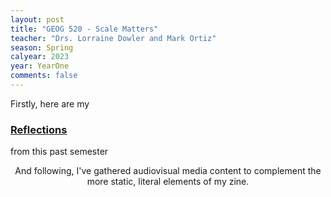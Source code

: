 ```yaml
---
layout: post
title: "GEOG 520 - Scale Matters"
teacher: "Drs. Lorraine Dowler and Mark Ortiz"
season: Spring
calyear: 2023
year: YearOne
comments: false
---
```

Firstly, here are my <h3 class="title">
    <a class="btn zoombtn" href="{{ site.url }}YearOne/Spring2023/GEOG520/reflections">
     Reflections
     </a> 
</h3> from this past semester

<p align="center">
And following, I've gathered audiovisual media content to complement the more static, literal elements of my zine. 
</p>

